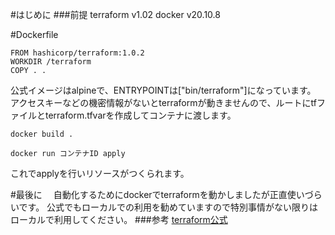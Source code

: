 <!--
title:   Terraform dockerを動かす手順
tags:    Docker,Terraform
id:      34d0f29191f13ce31419
private: false
-->
#はじめに
###前提
terraform v1.02
docker v20.10.8

#Dockerfile

```docker:Dockerfile
FROM hashicorp/terraform:1.0.2
WORKDIR /terraform
COPY . .
```

公式イメージはalpineで、ENTRYPOINTは["bin/terraform"]になっています。
アクセスキーなどの機密情報がないとterraformが動きませんので、ルートにtfファイルとterraform.tfvarを作成してコンテナに渡します。

```bash:コンソール
docker build .

docker run コンテナID apply 
```
これでapplyを行いリソースがつくられます。

#最後に
　自動化するためにdockerでterraformを動かしましたが正直使いづらいです。
公式でもローカルでの利用を勧めていますので特別事情がない限りはローカルで利用してください。
###参考
[terraform公式](https://hub.docker.com/r/hashicorp/terraform/)